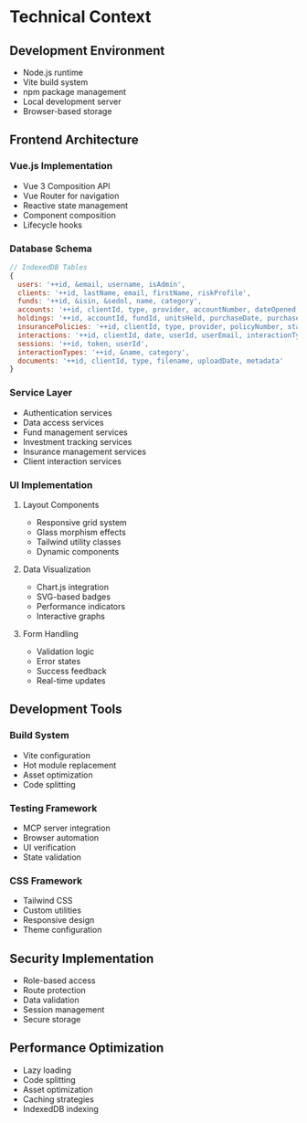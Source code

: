 # Technical Context

## Development Environment
- Node.js runtime
- Vite build system
- npm package management
- Local development server
- Browser-based storage

## Frontend Architecture

### Vue.js Implementation
- Vue 3 Composition API
- Vue Router for navigation
- Reactive state management
- Component composition
- Lifecycle hooks

### Database Schema
```javascript
// IndexedDB Tables
{
  users: '++id, &email, username, isAdmin',
  clients: '++id, lastName, email, firstName, riskProfile',
  funds: '++id, &isin, &sedol, name, category',
  accounts: '++id, clientId, type, provider, accountNumber, dateOpened, status',
  holdings: '++id, accountId, fundId, unitsHeld, purchaseDate, purchasePrice, [accountId+fundId]',
  insurancePolicies: '++id, clientId, type, provider, policyNumber, startDate, renewalDate',
  interactions: '++id, clientId, date, userId, userEmail, interactionTypeId',
  sessions: '++id, token, userId',
  interactionTypes: '++id, &name, category',
  documents: '++id, clientId, type, filename, uploadDate, metadata'
}
```

### Service Layer
- Authentication services
- Data access services
- Fund management services
- Investment tracking services
- Insurance management services
- Client interaction services

### UI Implementation
1. Layout Components
   - Responsive grid system
   - Glass morphism effects
   - Tailwind utility classes
   - Dynamic components

2. Data Visualization
   - Chart.js integration
   - SVG-based badges
   - Performance indicators
   - Interactive graphs

3. Form Handling
   - Validation logic
   - Error states
   - Success feedback
   - Real-time updates

## Development Tools

### Build System
- Vite configuration
- Hot module replacement
- Asset optimization
- Code splitting

### Testing Framework
- MCP server integration
- Browser automation
- UI verification
- State validation

### CSS Framework
- Tailwind CSS
- Custom utilities
- Responsive design
- Theme configuration

## Security Implementation
- Role-based access
- Route protection
- Data validation
- Session management
- Secure storage

## Performance Optimization
- Lazy loading
- Code splitting
- Asset optimization
- Caching strategies
- IndexedDB indexing
